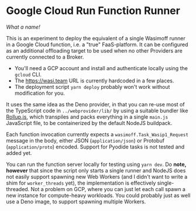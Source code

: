 # Google Cloud Run Function Runner

_What a name!_

This is an experiment to deploy the equivalent of a single Wasimoff runner in a Google Cloud
function, i.e. a "true" FaaS-platform. It can be configured as an additional offloading target to be
used when no other Providers are currently connected to a Broker.

- You'll need a GCP account and install and authenticate locally using the `gcloud` CLI.
- The https://wasi.team URL is currently hardcoded in a few places.
- The deployment script `yarn deploy` probably won't work without modification for you.

It uses the same idea as the Deno provider, in that you can re-use most of the TypeScript code in
`../webprovider/lib/` by using a suitable bundler like [Rollup.js](https://rollupjs.org/), which
transpiles and packs everything in a single `main.js` JavaScript file, to be containerized by the
default NodeJS buildpack.

Each function invocation currently expects a `wasimoff.Task_Wasip1_Request` message in the body,
either JSON (`application/json`) or Protobuf (`application/proto`) encoded. Support for Pyodide
tasks is not tested and added yet.

You can run the function server locally for testing using `yarn dev`. Do **note, however** that
since the script only starts a single runner and NodeJS does not easily support spawning new Web
Workers (and I didn't want to write a shim for `worker_threads` yet), the implementation is
effectively single-threaded. Not a problem on GCP, where you can just let each call spawn a new
instance for compute-heavy workloads. You could probably just as well use a Deno image, to support
spawning multiple Workers.
